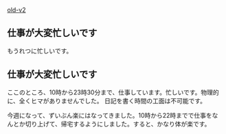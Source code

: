 [old-v2](ig040714-orig.html)

## 仕事が大変忙しいです

もうれつに忙しいです。






## 仕事が大変忙しいです


ここのところ、10時から23時30分まで、仕事しています。忙しいです。物理的に、全くヒマがありませんでした。
日記を書く時間の工面は不可能です。

今週になって、ずいぶん楽にはなってきました。10時から22時までで仕事をなんとか切り上げて、帰宅するようにしました。すると、かなり体が楽です。